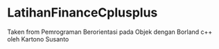 # LatihanFinanceCplusplus
Taken from Pemrograman Berorientasi pada Objek dengan Borland c++ oleh Kartono Susanto
